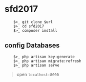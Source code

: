 # sfd2017

```
    $>_ git clone $url
    $>_ cd sfd2017
    $>_ composer install
```

## config Databases
```
    $>_ php artisan key:generate
    $>_ php artisan migrate:refresh
    $>_ php artisan serve
```

> open ```localhost:8000```